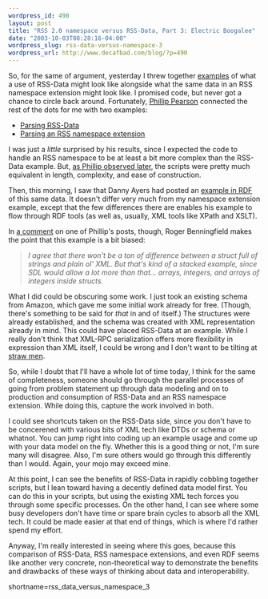 ```yaml
--- 
wordpress_id: 490
layout: post
title: "RSS 2.0 namespace versus RSS-Data, Part 3: Electric Boogalee"
date: "2003-10-03T08:28:16-04:00"
wordpress_slug: rss-data-versus-namespace-3
wordpress_url: http://www.decafbad.com/blog/?p=490
---
```

<p>
So, for the same of argument, yesterday I threw together
<a href="http://www.decafbad.com/blog/tech/rss_data_versus_namespace.html">examples</a>
of what a use of RSS-Data might look like alongside what
the same data in an RSS namespace extension might look like.
I promised code, but never got a chance to circle back around.
Fortunately, <a href="http://www.myelin.co.nz/post/">Phillip Pearson</a>
connected the rest of the dots for me with two examples:
</p>
<ul>
<li><a href="http://www.myelin.co.nz/post/2003/10/3/#200310031">Parsing RSS-Data</a></li>
<li><a href="http://www.myelin.co.nz/post/2003/10/3/#200310032">Parsing an RSS namespace extension</a></li>
</ul>
<p>
I was just a <i>little</i> surprised by his results, since I expected
the code to handle an RSS namespace to be at least a bit more complex
than the RSS-Data example.  But,
<a href="http://www.myelin.co.nz/post/2003/10/3/#200310033">as Phillip observed later</a>,
the scripts were pretty much equivalent in length, complexity, and
ease of construction.
</p>
<p>
Then, this morning, I saw that Danny Ayers had posted an
<a href="http://dannyayers.com/archives/001908.html">example in RDF</a>
of this same data.  It doesn't differ very much from my namespace
extension example, except that the few differences there are enables
his example to flow through RDF tools (as well as, usually, XML tools like
XPath and XSLT).
</p>
<p>
In <a href="http://www.myelin.co.nz/phil/pss/comments.php?u=2&p=200310033&link=http://www.myelin.co.nz/post/2003/10/3/#200310033">a comment</a>
on one of Phillip's posts, though, Roger Benningfield makes
the point that this example is a bit biased:
</p>
<blockquote><i>
I agree that there won't be a ton of difference between a struct full
of strings and plain ol' XML. But that's kind of a stacked example,
since SDL would allow a lot more than that... arrays, integers, and
arrays of integers inside structs.
</i></blockquote>
<p>
What I did could be obscuring some work.  I just took an existing
schema from Amazon, which gave me some initial work already for free.
(Though, there's something to be said for <i>that</i> in and of itself.)
The structures were already established, and the schema was created
with XML representation already in mind.  This could have placed
RSS-Data at an example.  While I really don't think
that XML-RPC serialization offers more flexibility in expression than
XML itself, I could be wrong and I don't want to be tilting
at <a href="http://www.nizkor.org/features/fallacies/straw-man.html">straw men</a>.  
</p>
<p>
So, while I doubt that I'll have a whole lot of time today, I think
for the same of completeness, someone should go through the parallel
processes of going from problem statement up through data modeling and
on to production and consumption of RSS-Data and an RSS namespace
extension.  While doing this, capture the work involved in both.
</p>
<p>
I could see shortcuts taken on the RSS-Data side, since you don't have
to be concerened with various bits of XML tech like DTDs or schema
or whatnot.  You can jump right into coding up an example usage and
come up with your data model on the fly.  Whether this is a good thing
or not, I'm sure many will disagree.  Also, I'm sure others would
go through this differently than I would.  Again, your mojo may
exceed mine.
</p>
<p>
At this point, I can see the benefits of RSS-Data in rapidly cobbling
together scripts, but I lean toward having a decently defined data
model first.  You can do this in your scripts, but using the existing
XML tech forces you through some specific processes.  On the other
hand, I can see where some busy developers don't have time or spare
brain cycles to absorb all the XML tech.  It could be made easier
at that end of things, which is where I'd rather spend my effort.
</p>
<p>
Anyway, I'm really interested in seeing where this goes, because
this comparison of RSS-Data, RSS namespace extensions, and even
RDF seems like another very concrete, non-theoretical way to demonstrate
the benefits and drawbacks of these ways of thinking about data
and interoperability.
</p>
<!--more-->
shortname=rss_data_versus_namespace_3
